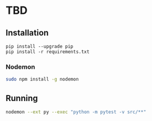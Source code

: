 # TBD



## Installation
```
pip install --upgrade pip
pip install -r requirements.txt
```

### Nodemon

```sh
sudo npm install -g nodemon
```

## Running
```sh
nodemon --ext py --exec "python -m pytest -v src/**"
```
